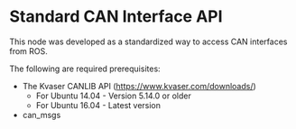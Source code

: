 # Standard CAN Interface API

This node was developed as a standardized way to access CAN interfaces from ROS.

The following are required prerequisites:

* The Kvaser CANLIB API (https://www.kvaser.com/downloads/)
    * For Ubuntu 14.04 - Version 5.14.0 or older
    * For Ubuntu 16.04 - Latest version
* can_msgs
